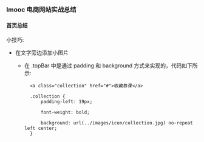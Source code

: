 ### Imooc 电商网站实战总结

#### 首页总结



小技巧:

- 在文字旁边添加小图片

    - 在 .topBar 中是通过 padding 和 background 方式来实现的，代码如下所示:

            <a class="collection" href="#">收藏慕课</a>

            .collection {
                padding-left: 19px;

                font-weight: bold;

                background: url(../images/icon/collection.jpg) no-repeat left center;
            }
